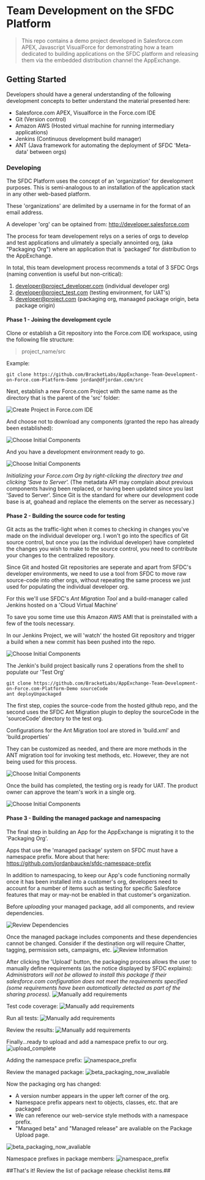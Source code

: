 # Team Development on the SFDC Platform #

>	This repo contains a demo project developed in Salesforce.com APEX, Javascript
>	VisualForce for demonstrating how a team dedicated to building applications
>	on the SFDC platform and releasing them via the embedded distribution channel
>	the AppExchange.

## Getting Started ##

Developers should have a general understanding of the following development concepts 
to better understand the material presented here:

+ Salesforce.com APEX, Visualforce in the Force.com IDE
+ Git (Version control)
+ Amazon AWS (Hosted virtual machine for running intermediary applications)
+ Jenkins (Continuous development build manager)
+ ANT (Java framework for automating the deployment of SFDC 'Meta-data' between orgs)

### Developing ###

The SFDC Platform uses the concept of an 'organization' for development purposes. This is 
semi-analogous to an installation of the application stack in any other web-based platform.

These 'organizations' are delimited by a username in for the format of an email address.

A developer 'org' can be optained from: http://developer.salesforce.com

The process for team developement relys on a series of orgs to develop and test applications
and ulimately a specially annointed org, (aka "Packaging Org") where an application that is 
'packaged' for distribution to the AppExchange.

In total, this team development process recommends a total of 3 SFDC Orgs (naming convention is
useful but non-critical):

1. developer@project_developer.com (individual developer org) 
2. developer@project_test.com (testing environment, for UAT's)
3. developer@project.com (packaging org, manaaged package origin, beta package origin)

#### Phase 1 - Joining the development cycle ####

Clone or establish a Git repository into the Force.com IDE workspace, using the following file
structure:

>project_name/src

Example:

	git clone https://github.com/BracketLabs/AppExchange-Team-Development-on-Force.com-Platform-Demo jordan@dfjordan.com/src

Next, establish a new Force.com Project with the same name as the directory that is the parent of the 'src' folder:

![Create Project in Force.com IDE](https://github.com/BracketLabs/AppExchange-Team-Development-on-Force.com-Platform-Demo/blob/master/-image/create_a_forcecom_project.png?raw=true)

And choose not to download any components (granted the repo has already been established):

![Choose Initial Components](https://github.com/BracketLabs/AppExchange-Team-Development-on-Force.com-Platform-Demo/blob/master/-image/choose_initial_project_contents.png?raw=true)

And you have a development environment ready to go.

![Choose Initial Components](https://github.com/BracketLabs/AppExchange-Team-Development-on-Force.com-Platform-Demo/blob/master/-image/jordan@dfjordancom_ide.png?raw=true)

_Initializing your Force.com Org by right-clicking the directory tree and clicking 'Save to Server'._ (The metadata API may complain about previous components having been replaced, or having been updated since you last 'Saved to Server'. Since Git is the standard for where our development code base is at, goahead and replace the elements on the 
server as necessary.)

#### Phase 2 - Building the source code for testing ####

Git acts as the traffic-light when it comes to checking in changes you've made on the individual developer org. I won't go into the specifics of Git source control, but once you (as the individual developer) have completed the changes you wish to make to the source control, you need to contribute your changes to the centralized repository.

Since Git and hosted Git repositories are seperate and apart from SFDC's developer environments, we need to use a tool from SFDC to move raw source-code into other orgs, 
without repeating the same process we just used for populating the individual developer org.

For this we'll use SFDC's *Ant Migration Tool* and a build-manager called Jenkins hosted on a 'Cloud Virtual Machine'

To save you some time use this Amazon AWS AMI that is preinstalled with a few of the tools necessary.

In our Jenkins Project, we will 'watch' the hosted Git repository and trigger a build when a new commit has been pushed into the repo.

![Choose Initial Components](https://github.com/BracketLabs/AppExchange-Team-Development-on-Force.com-Platform-Demo/blob/master/-image/jenkins_github_configuration.png?raw=true)

The Jenkin's build project basically runs 2 operations from the shell to populate our 'Test Org'

	git clone https://github.com/BracketLabs/AppExchange-Team-Development-on-Force.com-Platform-Demo sourceCode
	ant deployUnpackaged

The first step, copies the source-code from the hosted github repo, and the second uses the SFDC Ant Migration plugin to deploy the sourceCode in the 'sourceCode' directory to the test org.

Configurations for the Ant Migration tool are stored in 'build.xml' and 'build.properties'

They can be customized as needed, and there are more methods in the ANT migration tool for invoking test methods, etc. However, they are not being used for this process.

![Choose Initial Components](https://github.com/BracketLabs/AppExchange-Team-Development-on-Force.com-Platform-Demo/blob/master/-image/jenkins_console_output.png?raw=true)

Once the build has completed, the testing org is ready for UAT. The product owner can approve the team's work in a single org.

![Choose Initial Components](https://github.com/BracketLabs/AppExchange-Team-Development-on-Force.com-Platform-Demo/blob/master/-image/app_deployed_in_test_org.png?raw=true)

#### Phase 3 - Building the managed package and namespacing ####

The final step in building an App for the AppExchange is migrating it to the 'Packaging Org'. 

Apps that use the 'managed package' system on SFDC must have a namespace prefix. More about that here: https://github.com/jordanbaucke/sfdc-namespace-prefix

In addition to namespacing, to keep our App's code functioning normally once it has been installed into a customer's org, developers need to account for a number of items such as testing for specific Salesforce features that may or may-not be enabled in that customer's organization.

Before _uploading_ your managed package, add all components, and review dependencies.

![Review Dependencies](https://github.com/BracketLabs/AppExchange-Team-Development-on-Force.com-Platform-Demo/blob/master/-image/packaging_add_review_dependencies.png?raw=true)

Once the managed package includes components and these dependencies cannot be changed. Consider if the destination org will require Chatter, tagging, permission sets, campaigns, etc.
![Review Information](https://github.com/BracketLabs/AppExchange-Team-Development-on-Force.com-Platform-Demo/blob/master/-image/dependency_information_review.png?raw=true)

After clicking the 'Upload' button, the packaging process allows the user to manually define requirements (as the notice displayed by SFDC explains):
*Administrators will not be allowed to install this package if their salesforce.com configuration does not meet the requirements specified (some requirements have been automatically detected as part of the sharing process).*
![Manually add requirements](https://github.com/BracketLabs/AppExchange-Team-Development-on-Force.com-Platform-Demo/blob/master/-image/more_review_package_requirements.png?raw=true)

Test code coverage:
![Manually add requirements](https://github.com/BracketLabs/AppExchange-Team-Development-on-Force.com-Platform-Demo/blob/master/-image/test_method_failures.png?raw=true)

Run all tests:
![Manually add requirements](https://github.com/BracketLabs/AppExchange-Team-Development-on-Force.com-Platform-Demo/blob/master/-image/run_all_tests.png?raw=true)

Review the results:
![Manually add requirements](https://github.com/BracketLabs/AppExchange-Team-Development-on-Force.com-Platform-Demo/blob/master/-image/code_coverage_results.png?raw=true)

Finally...ready to upload and add a namespace prefix to our org.
![upload_complete](https://github.com/BracketLabs/AppExchange-Team-Development-on-Force.com-Platform-Demo/blob/master/-image/upload_complete.png?raw=true)

Adding the namespace prefix:
![namespace_prefix](https://github.com/BracketLabs/AppExchange-Team-Development-on-Force.com-Platform-Demo/blob/master/-image/set_namespace_prefix.png?raw=true)

Review the managed package:
![beta_packaging_now_avaliable](https://github.com/BracketLabs/AppExchange-Team-Development-on-Force.com-Platform-Demo/blob/master/-image/beta_and_managed_released_now_allowed.png?raw=true)

Now the packaging org has changed: 
+ A version number appears in the upper left corner of the org. 
+ Namespace prefix appears next to objects, classes, etc. that are packaged
+ We can reference our web-service style methods with a namespace prefix.
+ "Managed beta" and "Managed release" are avaliable on the Package Upload page.

![beta_packaging_now_avaliable](https://github.com/BracketLabs/AppExchange-Team-Development-on-Force.com-Platform-Demo/blob/master/-image/more_review_package_requirements.png?raw=true)

Namespace prefixes in package members:
![namespace_prefix](https://github.com/BracketLabs/AppExchange-Team-Development-on-Force.com-Platform-Demo/blob/master/-image/namespace_prefix_associated.png?raw=true)

##That's it! Review the list of package release checklist items.##
